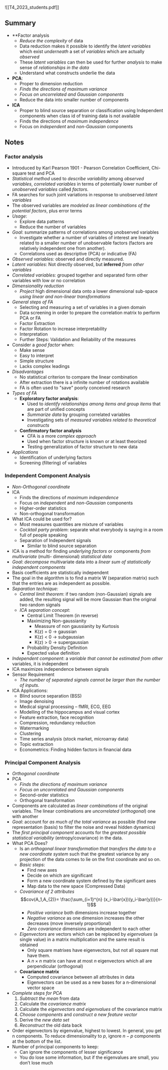 ![[T4_2023_students.pdf]]

## Summary
* **Factor analysis
	* *Reduce the complexity* of data 
	* Data reduction makes it possible to identify the *latent variables* which exist *underneath* a set of *variables* which are actually *observed* 
	* These *latent variables* can then be used for further *analysis* to make sense of *relationships in the data*
	* Understand what constructs underlie the data
* **PCA**: 
	* Proper to dimension reduction
	 * *Finds the directions of maximum variance*
	* *Focus on uncorrelated and Gaussian components*
	* Reduce the data into smaller number of components
* **ICA** 
	* Proper to blind source separation or classification using Independent components when class id of training data is not available
	* Finds the directions of *maximum independence*
	* Focus on *independent* and *non-Gaussian* components  
## Notes

### Factor analysis
- Introduced by Karl Pearson 1901 - Pearson Correlation Coefficient, Chi-square test and PCA
- *Statistical method* used to *describe variability* among *observed variables*, *correlated variables* in terms of potentially  lower number of *unobserved variables* called *factors*.
- FA searches for such joint variations in response to unobserved *latent variables*
- The observed variables are *modeled as linear combinations of the potential factors*, plus error terms 
- *Usage*:
	- Explore data patterns
	- Reduce the number of variables
- *Goal*: summarize patterns of correlations among unobserved variables
	- Investigate whether a number of variables of interest are linearly related to a smaller number of unobservable factors (factors are relatively independent one from another).
	- Correlations used as descriptive (PCA) or indicative (FA)
- *Observed variables:* observed and directly measured.
- *Latent  variables*: Not directly observed, but **inferred** *from other variables*
- *Correlated variables:* grouped together and separated form other variables with low or no correlation
- *Dimensionality reduction*
	- *Project* high dimensional data onto a lower dimensional sub-space *using linear and non-linear transformations*
- *General steps of FA*
	-  Selecting and measuring a set of variables in a given domain 
	- Data screening in order to prepare the correlation matrix to perform PCA or FA 
	- Factor Extraction 
	- Factor Rotation to increase interpretability 
	- Interpretation 
	- Further Steps: Validation and Reliability of the measures
- Consider a *good factor* when:
	- Make sense
	- Easy to interpret
	- Simple structure
	- Lacks complex leadings
- *Disadvantages*
	- No statistical criterion to compare the linear combination
	- After extraction there is a infinite number of rotations available
	- FA is often used to "save" poorly conceived research
- *Types of FA*
	- **Exploratory factor analysis**: 
		- Used to *identify relationships among items and group items* that are part of unified concepts
		- *Summarize data* by grouping correlated variables
		- Investigating sets of *measured variables related to theoretical constructs*
	- **Confirmatory factor analysis**
		- CFA is a more *complex approach*
		- Used when factor structure is known or at least theorized
		- Testing generalization of factor structure to new data
- *Applications*
	- Identification of underlying factors
	- Screening (filtering) of variables
### Independent Component Analysis
* *Non-Orthogonal coordinate*
* ICA
	* Finds the directions of *maximum independence*
	* Focus on *independent* and *non-Gaussian* components 
	* Higher-order statistics 
	* Non-orthogonal transformation
* What ICA could be used for?
	* Most measures quantities are mixture of variables
	* *Cocktail party problem*: separate what everybody is saying in a room full of people speaking
	* Separation of Independent signals
		* Similar to blind source separation
* ICA is a method for finding *underlying factors* or components *from multivariate* (multi- dimensional) *statistical data*
* *Goal*: *decompose* multivariate data into a *linear sum of statistically independent components*
* Basis coefficients are statistically independent
* The goal in the algorithm is to find a matrix W (separation matrix) such that the entries are as independent as possible.
* *Separation technique:*
	* *Central limit theorem*: if two random (non-Gaussian) signals are added, the resulting signal will be more Gaussian than the original two random signals
	* *ICA separation concept*: 
		* Central Limit Theorem (in reverse)
		* Maximizing Non-gaussianity
			* Meassure of non gaussianity by Kurtosis
			* K(z) = 0   -> gaussian
			* K(z) < 0   -> subgaussian
			* K(z) > 0   -> supergaussian
		* Probability Density Definition
		* Expected value definition
* *Independent component*: a *variable that cannot be estimated from other* variables, it is independent
* ICA maximizes independence between signals 
* Sensor Requirement 
	* *The number of separated signals cannot be larger than the number of inputs*.
* ICA Applications:
	* Blind source separation (BSS)
	* Image denoising 
	* Medical signal processing – fMRI, ECG, EEG 
	* Modelling of the hippocampus and visual cortex 
	* Feature extraction, face recognition 
	* Compression, redundancy reduction 
	* Watermarking 
	* Clustering 
	* Time series analysis (stock market, microarray data) 
	* Topic extraction 
	* Econometrics: Finding hidden factors in financial data
### Principal Component Analysis
* *Orthogonal coordinate*
* PCA
	* *Finds the directions of maximum variance*
	* *Focus on uncorrelated and Gaussian components*
	* Second-order statistics 
	* Orthogonal transformation
* Components are calculated as *linear combinations* of the original variables. The linear combinations are *uncorrelated* (*orthogonal*) one with another
* *Goal*: account for *as much of the total variance* as possible (find new representation (basis) to filter the noise and reveal hidden dynamics)
* The *first principal component* accounts for the *greatest possible statistical variability* (entropy/covariance) in the data.
* What PCA Does?
	* Is an *orthogonal linear transformation that transfers the data to a new coordinate system* such that the greatest variance by any projection of the data comes to lie on the first coordinate and so on.
	* *Basic steps*:
		* Find new axes 
		* Decide on which are significant 
		* Form a new coordinate system defined by the significant axes 
		* Map data to the new space (Compressed Data)
	* *Covariance of 2 attributes* $$cov(A_1,A_{2)}= \frac{\sum_{i=1}^{n} (x_i-\bar{x})(y_i-\bar{y})}{n-1}$$
		* *Positive variance* both dimensions increase together
		* *Negative variance* as one dimension increases the other decreases (move inversely proportional)
		* *Zero covariance* dimensions are independent to each other
	* *Eigenvectors* are vectors which can be replaced by *eigenvalues* (a single value) in a matrix multiplication and the same result is obtained 
		* Only square matrixes have eigenvectors, but not all square mat have them.
		* A $n\times n$ matrix can have at most $n$ eigenvectors which all are perpendicular (orthogonal)
	* **Covariance matrix**
		* Computed covariance between all attributes in data
		* Eigenvectors can be used as a new bases for a n-dimensional vector space
* *Complete steps for PCA*
	1. *Subtract the mean* from data
	2. Calculate the *covariance matrix* 
	3. Calculate the *eigenvectors and eigenvalues* of the covariance matrix 
	4. *Choose components* and *construct a new feature vector* 
	5. Derive the *new data set* 
	6. *Reconstruct* the old data back
* Order eigenvectors by eigenvalue, highest to lowest. In general, you get n components. To reduce dimensionality to $p$, ignore $n-p$ components at the bottom of the list.
* Number of principal components to keep:
	* Can ignore the components of lesser significance
	* You do lose some information, but if the eigenvalues are small, you don’t lose much 